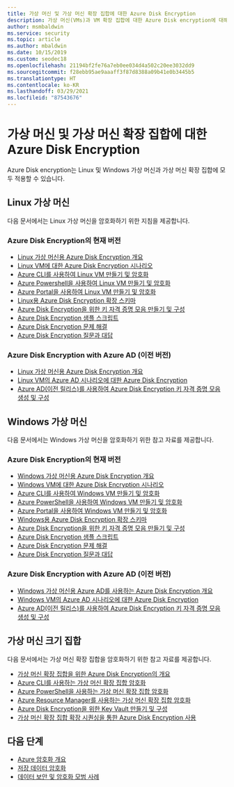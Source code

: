 ```yaml
---
title: 가상 머신 및 가상 머신 확장 집합에 대한 Azure Disk Encryption
description: 가상 머신(VMs)과 VM 확장 집합에 대한 Azure Disk encryption에 대해 알아봅니다. Azure Disk encryption는 Linux 및 Windows VM 모두에서 작동합니다.
author: msmbaldwin
ms.service: security
ms.topic: article
ms.author: mbaldwin
ms.date: 10/15/2019
ms.custom: seodec18
ms.openlocfilehash: 21194bf2fe76a7eb0ee034d4a502c20ee3032dd9
ms.sourcegitcommit: f28ebb95ae9aaaff3f87d8388a09b41e0b3445b5
ms.translationtype: HT
ms.contentlocale: ko-KR
ms.lasthandoff: 03/29/2021
ms.locfileid: "87543676"
---
```

# <a name="azure-disk-encryption-for-virtual-machines-and-virtual-machine-scale-sets"></a>가상 머신 및 가상 머신 확장 집합에 대한 Azure Disk Encryption

Azure Disk encryption는 Linux 및 Windows 가상 머신과 가상 머신 확장 집합에 모두 적용할 수 있습니다. 

## <a name="linux-virtual-machines"></a>Linux 가상 머신

다음 문서에서는 Linux 가상 머신을 암호화하기 위한 지침을 제공합니다.

### <a name="current-version-of-azure-disk-encryption"></a>Azure Disk Encryption의 현재 버전

- [Linux 가상 머신용 Azure Disk Encryption 개요](../../virtual-machines/linux/disk-encryption-overview.md)
- [Linux VM에 대한 Azure Disk Encryption 시나리오](../../virtual-machines/linux/disk-encryption-linux.md)
- [Azure CLI를 사용하여 Linux VM 만들기 및 암호화](../../virtual-machines/linux/disk-encryption-cli-quickstart.md)
- [Azure Powershell을 사용하여 Linux VM 만들기 및 암호화](../../virtual-machines/linux/disk-encryption-powershell-quickstart.md)
- [Azure Portal을 사용하여 Linux VM 만들기 및 암호화](../../virtual-machines/linux/disk-encryption-portal-quickstart.md)
- [Linux용 Azure Disk Encryption 확장 스키마](../../virtual-machines/extensions/azure-disk-enc-linux.md)
- [Azure Disk Encryption을 위한 키 자격 증명 모음 만들기 및 구성](../../virtual-machines/linux/disk-encryption-key-vault.md)
- [Azure Disk Encryption 샘플 스크립트](../../virtual-machines/linux/disk-encryption-sample-scripts.md)
- [Azure Disk Encryption 문제 해결](../../virtual-machines/linux/disk-encryption-troubleshooting.md)
- [Azure Disk Encryption 질문과 대답](../../virtual-machines/linux/disk-encryption-faq.md)

### <a name="azure-disk-encryption-with-azure-ad-previous-version"></a>Azure Disk Encryption with Azure AD (이전 버전)

- [Linux 가상 머신용 Azure Disk Encryption 개요](../../virtual-machines/linux/disk-encryption-overview-aad.md)
- [Linux VM의 Azure AD 시나리오에 대한 Azure Disk Encryption](../../virtual-machines/linux/disk-encryption-linux.md)
- [Azure AD(이전 릴리스)를 사용하여 Azure Disk Encryption 키 자격 증명 모음 생성 및 구성](../../virtual-machines/linux/disk-encryption-key-vault-aad.md)

## <a name="windows-virtual-machines"></a>Windows 가상 머신

다음 문서에서는 Windows 가상 머신을 암호화하기 위한 참고 자료를 제공합니다.

### <a name="current-version-of-azure-disk-encryption"></a>Azure Disk Encryption의 현재 버전

- [Windows 가상 머신용 Azure Disk Encryption 개요](../../virtual-machines/windows/disk-encryption-overview.md)
- [Windows VM에 대한 Azure Disk Encryption 시나리오](../../virtual-machines/windows/disk-encryption-windows.md)
- [Azure CLI를 사용하여 Windows VM 만들기 및 암호화](../../virtual-machines/windows/disk-encryption-cli-quickstart.md)
- [Azure PowerShell을 사용하여 Windows VM 만들기 및 암호화](../../virtual-machines/windows/disk-encryption-powershell-quickstart.md)
- [Azure Portal을 사용하여 Windows VM 만들기 및 암호화](../../virtual-machines/windows/disk-encryption-portal-quickstart.md)
- [Windows용 Azure Disk Encryption 확장 스키마](../../virtual-machines/extensions/azure-disk-enc-windows.md)
- [Azure Disk Encryption을 위한 키 자격 증명 모음 만들기 및 구성](../../virtual-machines/windows/disk-encryption-key-vault.md)
- [Azure Disk Encryption 샘플 스크립트](../../virtual-machines/windows/disk-encryption-sample-scripts.md)
- [Azure Disk Encryption 문제 해결](../../virtual-machines/windows/disk-encryption-troubleshooting.md)
- [Azure Disk Encryption 질문과 대답](../../virtual-machines/windows/disk-encryption-faq.md)

### <a name="azure-disk-encryption-with-azure-ad-previous-version"></a>Azure Disk Encryption with Azure AD (이전 버전)

- [Windows 가상 머신용 Azure AD를 사용하는 Azure Disk Encryption 개요](../../virtual-machines/windows/disk-encryption-overview-aad.md)
- [Windows VM의 Azure AD 시나리오에 대한 Azure Disk Encryption](../../virtual-machines/windows/disk-encryption-windows.md)
- [Azure AD(이전 릴리스)를 사용하여 Azure Disk Encryption 키 자격 증명 모음 생성 및 구성](../../virtual-machines/windows/disk-encryption-key-vault-aad.md)

## <a name="virtual-machine-scale-sets"></a>가상 머신 크기 집합

다음 문서에서는 가상 머신 확장 집합을 암호화하기 위한 참고 자료를 제공합니다.

- [가상 머신 확장 집합을 위한 Azure Disk Encryption의 개요](../../virtual-machine-scale-sets/disk-encryption-overview.md) 
- [Azure CLI를 사용하는 가상 머신 확장 집합 암호화](../../virtual-machine-scale-sets/disk-encryption-cli.md) 
- [Azure PowerShell을 사용하는 가상 머신 확장 집합 암호화](../../virtual-machine-scale-sets/disk-encryption-powershell.md)
- [Azure Resource Manager를 사용하는 가상 머신 확장 집합 암호화](../../virtual-machine-scale-sets/disk-encryption-azure-resource-manager.md)
- [Azure Disk Encryption을 위한 Key Vault 만들기 및 구성](../../virtual-machine-scale-sets/disk-encryption-key-vault.md)
- [가상 머신 확장 집합 확장 시퀀싱을 통한 Azure Disk Encryption 사용](../../virtual-machine-scale-sets/disk-encryption-extension-sequencing.md)

## <a name="next-steps"></a>다음 단계

- [Azure 암호화 개요](encryption-overview.md)
- [저장 데이터 암호화](encryption-atrest.md)
- [데이터 보안 및 암호화 모범 사례](data-encryption-best-practices.md)
